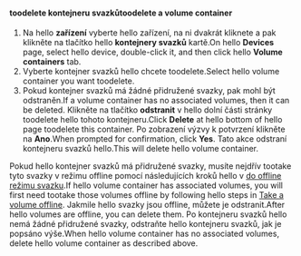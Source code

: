 <!--author=SharS last changed: 9/16/15-->

#### <a name="toodelete-a-volume-container"></a><span data-ttu-id="70c0c-101">toodelete kontejneru svazků</span><span class="sxs-lookup"><span data-stu-id="70c0c-101">toodelete a volume container</span></span>
1. <span data-ttu-id="70c0c-102">Na hello **zařízení** vyberte hello zařízení, na ni dvakrát kliknete a pak klikněte na tlačítko hello **kontejnery svazků** kartě.</span><span class="sxs-lookup"><span data-stu-id="70c0c-102">On hello **Devices** page, select hello device, double-click it, and then click hello **Volume containers** tab.</span></span>
2. <span data-ttu-id="70c0c-103">Vyberte kontejner svazků hello chcete toodelete.</span><span class="sxs-lookup"><span data-stu-id="70c0c-103">Select hello volume container you want toodelete.</span></span>
3. <span data-ttu-id="70c0c-104">Pokud kontejner svazků má žádné přidružené svazky, pak mohl být odstraněn.</span><span class="sxs-lookup"><span data-stu-id="70c0c-104">If a volume container has no associated volumes, then it can be deleted.</span></span> <span data-ttu-id="70c0c-105">Klikněte na tlačítko **odstranit** v hello dolní části stránky toodelete hello tohoto kontejneru.</span><span class="sxs-lookup"><span data-stu-id="70c0c-105">Click **Delete** at hello bottom of hello page toodelete this container.</span></span> <span data-ttu-id="70c0c-106">Po zobrazení výzvy k potvrzení klikněte na **Ano**.</span><span class="sxs-lookup"><span data-stu-id="70c0c-106">When prompted for confirmation, click **Yes**.</span></span> <span data-ttu-id="70c0c-107">Tato akce odstraní kontejneru svazků hello.</span><span class="sxs-lookup"><span data-stu-id="70c0c-107">This will delete hello volume container.</span></span>

<span data-ttu-id="70c0c-108">Pokud hello kontejner svazků má přidružené svazky, musíte nejdřív tootake tyto svazky v režimu offline pomocí následujících kroků hello v [do offline režimu svazku](../articles/storsimple/storsimple-manage-volumes.md#take-a-volume-offline).</span><span class="sxs-lookup"><span data-stu-id="70c0c-108">If hello volume container has associated volumes, you will first need tootake those volumes offline by following hello steps in [Take a volume offline](../articles/storsimple/storsimple-manage-volumes.md#take-a-volume-offline).</span></span> <span data-ttu-id="70c0c-109">Jakmile hello svazky jsou offline, můžete je odstranit.</span><span class="sxs-lookup"><span data-stu-id="70c0c-109">After hello volumes are offline, you can delete them.</span></span> <span data-ttu-id="70c0c-110">Po kontejneru svazků hello nemá žádné přidružené svazky, odstraňte hello kontejneru svazků, jak je popsáno výše.</span><span class="sxs-lookup"><span data-stu-id="70c0c-110">When hello volume container has no associated volumes, delete hello volume container as described above.</span></span>

